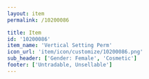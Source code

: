 ```yaml
---
layout: item
permalink: /10200086

title: Item
id: '10200086'
item_name: 'Vertical Setting Perm'
icon_url: 'item/icon/customize/10200086.png'
sub_header: ['Gender: Female', 'Cosmetic']
footer: ['Untradable, Unsellable']
---
```

